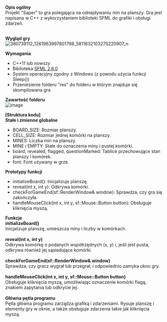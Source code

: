 <b>Opis ogólny</b><br>
Projekt "Saper" to gra polegająca na odnajdywaniu min na planszy. Gra jest napisana w C++ z wykorzystaniem biblioteki SFML do grafiki i obsługi zdarzeń.<br><br>

<b>Wygląd gry</b><br>
![380739112_1261963997801798_5811632103275220907_n](https://github.com/MrDemolish/Saper/assets/147986097/aff09d0e-8829-48b1-9180-58fd8a4242cf)


<b>Wymagania</b><br>
<ul>
  <li>C++11 lub nowszy</li>
  <li>Biblioteka <a href="https://www.sfml-dev.org/download/sfml/2.6.0/">SFML 2.6.0</a></li>
  <li>System operacyjny zgodny z Windows (z powodu użycia funkcji Sleep())</li>
  <li>Przeniesienie folderu "res" do folderu w którym znajduje się skompilowana gra</li>
</ul>

<b>Zawartość folderu</b><br>
![image](https://github.com/MrDemolish/Saper/assets/147986097/4a0752aa-04c9-465f-b3de-a446b1e14e88)


<b>[Struktura kodu]</b><br>
<b>Stałe i zmienne globalne</b><br>
<ul>
  <li>BOARD_SIZE: Rozmiar planszy.</li>
  <li>CELL_SIZE: Rozmiar jednej komórki na planszy.</li>
  <li>MINES: Liczba min na planszy.</li>
  <li>MINE i EMPTY: Stałe do oznaczenia miny i pustej komórki.</li>
  <li>board, revealed, flagged, questionMarked: Tablice przechowujące stan planszy i komórek.</li>
  <li>font: Font używany w grze.</li>
</ul>
<b>Prototypy funkcji</b><br>
<ul>
  <li>initializeBoard(): Inicjalizuje planszę.</li>
  <li>reveal(int x, int y): Odkrywa komórki.</li>
  <li>checkForGameEnd(sf::RenderWindow& window): Sprawdza, czy gra się zakończyła.</li>
  <li>handleMouseClick(int x, int y, sf::Mouse::Button button): Obsługuje kliknięcia myszą.</li>
</ul>
<b>Funkcje</b><br>
<b>initializeBoard()</b><br>
Inicjalizuje planszę, umieszcza miny i liczby w komórkach.<br><br>
<b>reveal(int x, int y)</b><br>
Odkrywa komórkę o podanych współrzędnych (x, y) i, jeśli jest pusta, odkrywa również jej sąsiadujące komórki.<br><br>
<b>checkForGameEnd(sf::RenderWindow& window)</b><br>
Sprawdza, czy gracz wygrał lub przegrał, i odpowiednio zamyka okno gry.<br><br>
<b>handleMouseClick(int x, int y, sf::Mouse::Button button)</b><br>
Obsługuje kliknięcia myszą, umożliwiając oznaczenie komórki flagą, znakiem zapytania lub odkrycie jej.<br><br>
<b>Główna pętla programu</b><br>
Pętla główna programu zarządza grafiką i zdarzeniami. Rysuje planszę i elementy gry w oknie, a także obsługuje zdarzenia takie jak kliknięcia myszą.<br>
